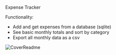 Expense Tracker

Functionality: 
- Add and get expenses from a database (sqlite)
- See basic monthly totals and sort by category
- Export all monthly data as a csv

![CoverReadme](https://github.com/user-attachments/assets/9fe171e3-1094-4546-83da-c91ed8472881)
